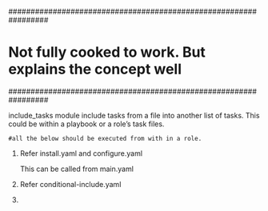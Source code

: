 #################################################################
# Not fully cooked to work. But explains the concept well
#################################################################

include_tasks module 
	include tasks from a file into another list of tasks. 
	This could be within a playbook or a role’s task files. 
	
	#all the below should be executed from with in a role.

1.	
	Refer 
		install.yaml and 
		configure.yaml
		
	This can be called from 
		main.yaml
		
	
2. 	Refer
	conditional-include.yaml
	
3. 	